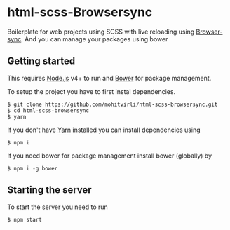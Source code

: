 # html-scss-Browsersync

Boilerplate for web projects using SCSS with live reloading using [Browser-sync](https://www.browsersync.io/). And you can manage your packages using bower

## Getting started

This requires [Node.js](https://nodejs.org/) v4+ to run and [Bower](https://bower.io/) for package management.

To setup the project you have to first instal dependencies.

```
$ git clone https://github.com/mohitvirli/html-scss-browsersync.git
$ cd html-scss-browsersync
$ yarn
```

If you don't have [Yarn](https://yarnpkg.com/en/) installed you can install dependencies using 
```
$ npm i
```

If you need bower for package management install bower (globally) by
```
$ npm i -g bower
```
## Starting the server
To start the server you need to run

```
$ npm start
```


